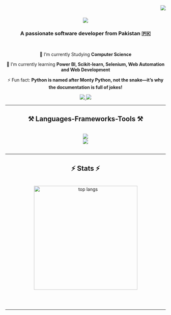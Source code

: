 <img align="right" src="https://visitor-badge.laobi.icu/badge?page_id=MuhammadHamzaZeeshan" /> 

<h1 align="center"> 
  <img src="https://readme-typing-svg.herokuapp.com/?font=Righteous&size=35&center=true&vCenter=true&width=500&height=70&duration=4000&lines=Hi+There!+👋;+I'm+Hamza+Zeeshan!;" /> 
</h1> 

<h3 align="center">A passionate software developer from Pakistan 🇵🇰</h3> 
<br/>

<div align="center"> 
  
  🔭 I’m currently Studying **Computer Science** 
  
  🌱 I’m currently learning **Power BI, Scikit-learn, Selenium, Web Automation and Web Development** 
  
  ⚡ Fun fact: **Python is named after Monty Python, not the snake—it’s why the documentation is full of jokes!** 
  
</div>

<div align="center"> 
  <a href="mailto:hamzazeeshan675@gmail.com">
    <img src="https://img.shields.io/badge/Gmail-333333?style=for-the-badge&logo=gmail&logoColor=red" />
  </a>
  <a href="https://www.linkedin.com/in/hamzaaz" target="_blank"> 
    <img src="https://img.shields.io/badge/LinkedIn-0077B5?style=for-the-badge&logo=linkedin&logoColor=white" target="_blank" /> 
  </a>
</div> 

<hr/> 

<h2 align="center">⚒️ Languages-Frameworks-Tools ⚒️</h2> 
<br/> 

<div align="center"> 
  <img src="https://skillicons.dev/icons?i=python,c,java,javascript,mysql" /><br>
  <img src="https://skillicons.dev/icons?i=scikitlearn,react,html,css,vscode,github,git" /> 
</div> 

<br/>

<hr/> 
<h2 align="center">⚡ Stats ⚡</h2>
<br>
<div align=center>
  <img width=325 align="center" src="https://github-readme-stats.vercel.app/api/top-langs/?username=MuhammadHamzaZeeshan&hide=HTML&langs_count=8&layout=compact&theme=react&border_radius=10&size_weight=0.5&count_weight=0.5&exclude_repo=github-readme-stats&bg_color=00000000" alt="top langs" />
</div>

<br/><br/>

<hr/>
<br/>
